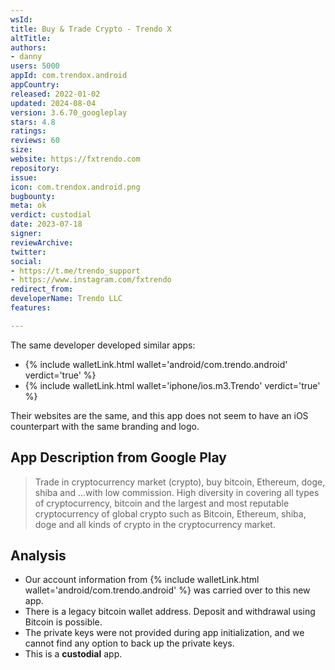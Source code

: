 ```yaml
---
wsId: 
title: Buy & Trade Crypto - Trendo X
altTitle: 
authors:
- danny
users: 5000
appId: com.trendox.android
appCountry: 
released: 2022-01-02
updated: 2024-08-04
version: 3.6.70_googleplay
stars: 4.8
ratings: 
reviews: 60
size: 
website: https://fxtrendo.com
repository: 
issue: 
icon: com.trendox.android.png
bugbounty: 
meta: ok
verdict: custodial
date: 2023-07-18
signer: 
reviewArchive: 
twitter: 
social:
- https://t.me/trendo_support
- https://www.instagram.com/fxtrendo
redirect_from: 
developerName: Trendo LLC
features: 

---
```


The same developer developed similar apps:

- {% include walletLink.html wallet='android/com.trendo.android' verdict='true' %}
- {% include walletLink.html wallet='iphone/ios.m3.Trendo' verdict='true' %} 

Their websites are the same, and this app does not seem to have an iOS counterpart with the same branding and logo.

## App Description from Google Play

> Trade in cryptocurrency market (crypto), buy bitcoin, Ethereum, doge, shiba and ...with low commission.
> High diversity in covering all types of cryptocurrency, bitcoin and the largest and most reputable cryptocurrency of global crypto such as Bitcoin, Ethereum, shiba, doge and all kinds of crypto in the cryptocurrency market.

## Analysis

- Our account information from {% include walletLink.html wallet='android/com.trendo.android' %} was carried over to this new app. 
- There is a legacy bitcoin wallet address. Deposit and withdrawal using Bitcoin is possible. 
- The private keys were not provided during app initialization, and we cannot find any option to back up the private keys.
- This is a **custodial** app.
